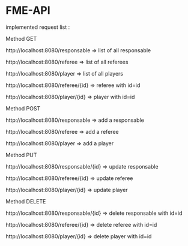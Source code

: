 # FME-API
implemented request list :

Method GET

http://localhost:8080/responsable  => list of all responsable

http://localhost:8080/referee  => list of all referees

http://localhost:8080/player => list of all players

http://localhost:8080/referee/{id} => referee with id=id

http://localhost:8080/player/{id} => player with id=id

Method POST

http://localhost:8080/responsable => add a responsable

http://localhost:8080/referee => add a referee

http://localhost:8080/player => add a player

Method PUT

http://localhost:8080/responsable/{id} => update responsable

http://localhost:8080/referee/{id} => update referee

http://localhost:8080/player/{id} => update player

Method DELETE

http://localhost:8080/responsable/{id} => delete responsable with id=id

http://localhost:8080/referee/{id} => delete referee with id=id

http://localhost:8080/player/{id} => delete player with id=id
